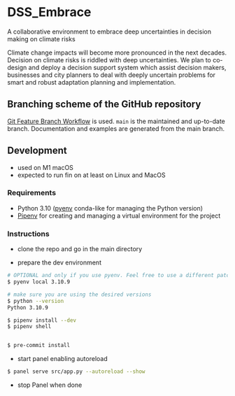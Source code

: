 # DSS_Embrace

A collaborative environment to embrace deep uncertainties in decision making on climate risks

Climate change impacts will become more pronounced in the next decades. Decision on climate risks is riddled with deep uncertainties. We plan to co-design and deploy a decision support system which assist decision makers, businesses and city planners to deal with deeply uncertain problems for smart and robust adaptation planning and implementation.

## Branching scheme of the GitHub repository

[Git Feature Branch Workflow](https://www.atlassian.com/git/tutorials/comparing-workflows/feature-branch-workflow) is used. `main` is the maintained and up-to-date branch.
Documentation and examples are generated from the main branch.

## Development

- used on M1 macOS
- expected to run fin on at least on Linux and MacOS

### Requirements

- Python 3.10 ([pyenv](https://github.com/pyenv/pyenv) conda-like for managing the Python version)
- [Pipenv](https://pipenv.pypa.io/en/latest/) for creating and managing a virtual environment for the project

### Instructions

- clone the repo and go in the main directory

- prepare the dev environment

```bash
# OPTIONAL and only if you use pyenv. Feel free to use a different patch version
$ pyenv local 3.10.9

# make sure you are using the desired versions
$ python --version
Python 3.10.9

$ pipenv install --dev
$ pipenv shell


$ pre-commit install
```

- start panel enabling autoreload

```bash
$ panel serve src/app.py --autoreload --show
```

- stop Panel when done
